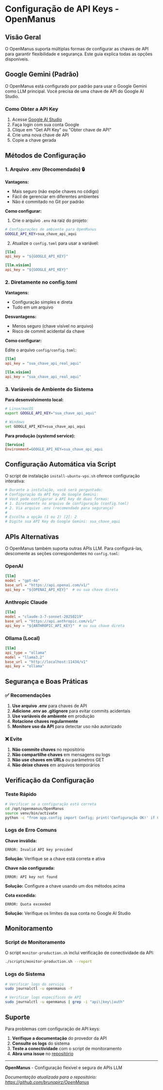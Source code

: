 # Configuração de API Keys - OpenManus

## Visão Geral

O OpenManus suporta múltiplas formas de configurar as chaves de API para garantir flexibilidade e segurança. Este guia explica todas as opções disponíveis.

## Google Gemini (Padrão)

O OpenManus está configurado por padrão para usar o Google Gemini como LLM principal. Você precisa de uma chave de API do Google AI Studio.

### Como Obter a API Key

1. Acesse [Google AI Studio](https://aistudio.google.com/)
2. Faça login com sua conta Google
3. Clique em "Get API Key" ou "Obter chave de API"
4. Crie uma nova chave de API
5. Copie a chave gerada

## Métodos de Configuração

### 1. Arquivo .env (Recomendado) 🔒

**Vantagens:**
- Mais seguro (não expõe chaves no código)
- Fácil de gerenciar em diferentes ambientes
- Não é commitado no Git por padrão

**Como configurar:**

1. Crie o arquivo `.env` na raiz do projeto:
```bash
# Configurações de ambiente para OpenManus
GOOGLE_API_KEY=sua_chave_api_aqui
```

2. Atualize o `config.toml` para usar a variável:
```toml
[llm]
api_key = "${GOOGLE_API_KEY}"

[llm.vision]
api_key = "${GOOGLE_API_KEY}"
```

### 2. Diretamente no config.toml

**Vantagens:**
- Configuração simples e direta
- Tudo em um arquivo

**Desvantagens:**
- Menos seguro (chave visível no arquivo)
- Risco de commit acidental da chave

**Como configurar:**

Edite o arquivo `config/config.toml`:
```toml
[llm]
api_key = "sua_chave_api_real_aqui"

[llm.vision]
api_key = "sua_chave_api_real_aqui"
```

### 3. Variáveis de Ambiente do Sistema

**Para desenvolvimento local:**
```bash
# Linux/macOS
export GOOGLE_API_KEY="sua_chave_api_aqui"

# Windows
set GOOGLE_API_KEY=sua_chave_api_aqui
```

**Para produção (systemd service):**
```ini
[Service]
Environment=GOOGLE_API_KEY=sua_chave_api_aqui
```

## Configuração Automática via Script

O script de instalação `install-ubuntu-vps.sh` oferece configuração interativa:

```bash
# Durante a instalação, você será perguntado:
# Configuração da API Key do Google Gemini:
# Você pode configurar a API key de duas formas:
# 1. Diretamente no arquivo de configuração (config.toml)
# 2. Via arquivo .env (recomendado para segurança)
# 
# Escolha a opção (1 ou 2) [2]: 2
# Digite sua API Key do Google Gemini: sua_chave_aqui
```

## APIs Alternativas

O OpenManus também suporta outras APIs LLM. Para configurá-las, descomente as seções correspondentes no `config.toml`:

### OpenAI
```toml
[llm]
model = "gpt-4o"
base_url = "https://api.openai.com/v1/"
api_key = "${OPENAI_API_KEY}"  # ou sua chave direta
```

### Anthropic Claude
```toml
[llm]
model = "claude-3-7-sonnet-20250219"
base_url = "https://api.anthropic.com/v1/"
api_key = "${ANTHROPIC_API_KEY}"  # ou sua chave direta
```

### Ollama (Local)
```toml
[llm]
api_type = "ollama"
model = "llama3.2"
base_url = "http://localhost:11434/v1"
api_key = "ollama"
```

## Segurança e Boas Práticas

### ✅ Recomendações

1. **Use arquivo .env** para chaves de API
2. **Adicione .env ao .gitignore** para evitar commits acidentais
3. **Use variáveis de ambiente** em produção
4. **Rotacione chaves regularmente**
5. **Monitore uso da API** para detectar uso não autorizado

### ❌ Evite

1. **Não commite chaves** no repositório
2. **Não compartilhe chaves** em mensagens ou logs
3. **Não use chaves em URLs** ou parâmetros GET
4. **Não deixe chaves** em arquivos temporários

## Verificação da Configuração

### Teste Rápido
```bash
# Verificar se a configuração está correta
cd /opt/openmanus/OpenManus
source venv/bin/activate
python -c "from app.config import Config; print('Configuração OK!' if Config().llm.api_key != 'YOUR_GOOGLE_API_KEY' else 'Configure a API key!')"
```

### Logs de Erro Comuns

**Chave inválida:**
```
ERROR: Invalid API key provided
```
**Solução:** Verifique se a chave está correta e ativa

**Chave não configurada:**
```
ERROR: API key not found
```
**Solução:** Configure a chave usando um dos métodos acima

**Cota excedida:**
```
ERROR: Quota exceeded
```
**Solução:** Verifique os limites da sua conta no Google AI Studio

## Monitoramento

### Script de Monitoramento
O script `monitor-production.sh` inclui verificação de conectividade da API:

```bash
./scripts/monitor-production.sh --report
```

### Logs do Sistema
```bash
# Verificar logs do serviço
sudo journalctl -u openmanus -f

# Verificar logs específicos de API
sudo journalctl -u openmanus | grep -i "api\|key\|auth"
```

## Suporte

Para problemas com configuração de API keys:

1. **Verifique a documentação** do provedor da API
2. **Consulte os logs** do sistema
3. **Teste a conectividade** com o script de monitoramento
4. **Abra uma issue** no [repositório](https://github.com/brunopirz/OpenManus/issues)

---

**OpenManus** - Configuração flexível e segura de APIs LLM

*Documentação atualizada para o repositório: https://github.com/brunopirz/OpenManus*